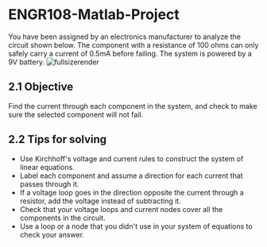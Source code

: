 # ENGR108-Matlab-Project
You have been assigned by an electronics manufacturer to analyze the circuit shown below. The component with a resistance of 100 ohms can only safely carry a current of 0.5mA before failing. The system is powered by a 9V battery. 
![fullsizerender](https://user-images.githubusercontent.com/27597798/27522453-35332158-59f4-11e7-8a5b-6754b62b533f.jpg)
## 2.1 Objective
Find the current through each component in the system, and check to make sure the selected component will not fail.
## 2.2 Tips for solving
* Use Kirchhoff's voltage and current rules to construct the system of linear equations.
* Label each component and assume a direction for each current that passes through it.
* If a voltage loop goes in the direction opposite the current through a resistor, add the voltage instead of subtracting it.
* Check that your voltage loops and current nodes cover all the components in the circuit.
* Use a loop or a node that you didn't use in your system of equations to check your answer.
